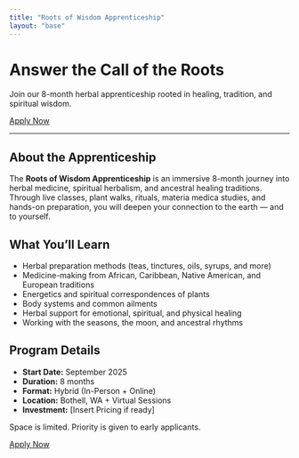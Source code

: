 ```yaml
---
title: "Roots of Wisdom Apprenticeship"
layout: "base"
---
```


# Answer the Call of the Roots
Join our 8-month herbal apprenticeship rooted in healing, tradition, and spiritual wisdom.

[Apply Now](./apply)

---

## About the Apprenticeship
The **Roots of Wisdom Apprenticeship** is an immersive 8-month journey into herbal medicine, spiritual herbalism, and ancestral healing traditions.  
Through live classes, plant walks, rituals, materia medica studies, and hands-on preparation, you will deepen your connection to the earth — and to yourself.

## What You’ll Learn
- Herbal preparation methods (teas, tinctures, oils, syrups, and more)
- Medicine-making from African, Caribbean, Native American, and European traditions
- Energetics and spiritual correspondences of plants
- Body systems and common ailments
- Herbal support for emotional, spiritual, and physical healing
- Working with the seasons, the moon, and ancestral rhythms

## Program Details
- **Start Date:** September 2025
- **Duration:** 8 months
- **Format:** Hybrid (In-Person + Online)
- **Location:** Bothell, WA + Virtual Sessions
- **Investment:** [Insert Pricing if ready]

Space is limited. Priority is given to early applicants.

[Apply Now](./apprenticeship/apply)
